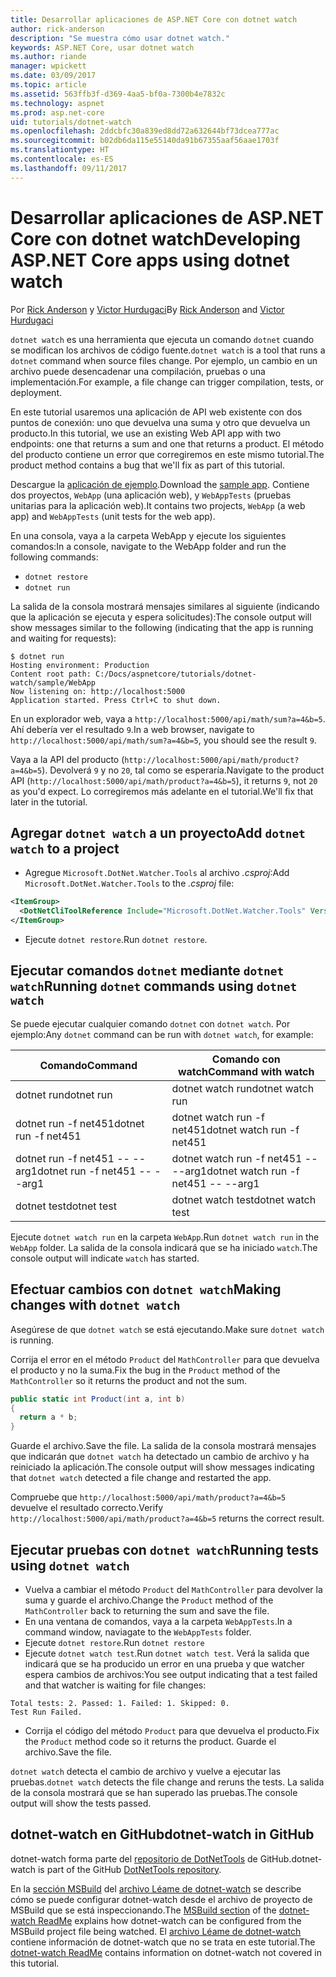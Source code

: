 ```yaml
---
title: Desarrollar aplicaciones de ASP.NET Core con dotnet watch
author: rick-anderson
description: "Se muestra cómo usar dotnet watch."
keywords: ASP.NET Core, usar dotnet watch
ms.author: riande
manager: wpickett
ms.date: 03/09/2017
ms.topic: article
ms.assetid: 563ffb3f-d369-4aa5-bf0a-7300b4e7832c
ms.technology: aspnet
ms.prod: asp.net-core
uid: tutorials/dotnet-watch
ms.openlocfilehash: 2ddcbfc30a839ed8dd72a632644bf73dcea777ac
ms.sourcegitcommit: b02db6da115e55140da91b67355aaf56aae1703f
ms.translationtype: HT
ms.contentlocale: es-ES
ms.lasthandoff: 09/11/2017
---
```

# <a name="developing-aspnet-core-apps-using-dotnet-watch"></a><span data-ttu-id="fa9fe-104">Desarrollar aplicaciones de ASP.NET Core con dotnet watch</span><span class="sxs-lookup"><span data-stu-id="fa9fe-104">Developing ASP.NET Core apps using dotnet watch</span></span>


<span data-ttu-id="fa9fe-105">Por [Rick Anderson](https://twitter.com/RickAndMSFT) y [Victor Hurdugaci](https://twitter.com/victorhurdugaci)</span><span class="sxs-lookup"><span data-stu-id="fa9fe-105">By [Rick Anderson](https://twitter.com/RickAndMSFT) and [Victor Hurdugaci](https://twitter.com/victorhurdugaci)</span></span>

<span data-ttu-id="fa9fe-106">`dotnet watch` es una herramienta que ejecuta un comando `dotnet` cuando se modifican los archivos de código fuente.</span><span class="sxs-lookup"><span data-stu-id="fa9fe-106">`dotnet watch` is a tool that runs a `dotnet` command when source files change.</span></span> <span data-ttu-id="fa9fe-107">Por ejemplo, un cambio en un archivo puede desencadenar una compilación, pruebas o una implementación.</span><span class="sxs-lookup"><span data-stu-id="fa9fe-107">For example, a file change can trigger compilation, tests, or deployment.</span></span>

<span data-ttu-id="fa9fe-108">En este tutorial usaremos una aplicación de API web existente con dos puntos de conexión: uno que devuelva una suma y otro que devuelva un producto.</span><span class="sxs-lookup"><span data-stu-id="fa9fe-108">In this tutorial, we use an existing Web API app with two endpoints: one that returns a sum and one that returns a product.</span></span> <span data-ttu-id="fa9fe-109">El método del producto contiene un error que corregiremos en este mismo tutorial.</span><span class="sxs-lookup"><span data-stu-id="fa9fe-109">The product method contains a bug that we'll fix as part of this tutorial.</span></span>

<span data-ttu-id="fa9fe-110">Descargue la [aplicación de ejemplo](https://github.com/aspnet/Docs/tree/master/aspnetcore/tutorials/dotnet-watch/sample).</span><span class="sxs-lookup"><span data-stu-id="fa9fe-110">Download the [sample app](https://github.com/aspnet/Docs/tree/master/aspnetcore/tutorials/dotnet-watch/sample).</span></span> <span data-ttu-id="fa9fe-111">Contiene dos proyectos, `WebApp` (una aplicación web), y `WebAppTests` (pruebas unitarias para la aplicación web).</span><span class="sxs-lookup"><span data-stu-id="fa9fe-111">It contains two projects, `WebApp` (a web app) and `WebAppTests` (unit tests for the web app).</span></span>

<span data-ttu-id="fa9fe-112">En una consola, vaya a la carpeta WebApp y ejecute los siguientes comandos:</span><span class="sxs-lookup"><span data-stu-id="fa9fe-112">In a console, navigate to the WebApp folder and run the following commands:</span></span>

- `dotnet restore`
- `dotnet run`

<span data-ttu-id="fa9fe-113">La salida de la consola mostrará mensajes similares al siguiente (indicando que la aplicación se ejecuta y espera solicitudes):</span><span class="sxs-lookup"><span data-stu-id="fa9fe-113">The console output will show messages similar to the following (indicating that the app is running and waiting for requests):</span></span>

```console
$ dotnet run
Hosting environment: Production
Content root path: C:/Docs/aspnetcore/tutorials/dotnet-watch/sample/WebApp
Now listening on: http://localhost:5000
Application started. Press Ctrl+C to shut down.
```

<span data-ttu-id="fa9fe-114">En un explorador web, vaya a `http://localhost:5000/api/math/sum?a=4&b=5`. Ahí debería ver el resultado `9`.</span><span class="sxs-lookup"><span data-stu-id="fa9fe-114">In a web browser, navigate to `http://localhost:5000/api/math/sum?a=4&b=5`, you should see the result `9`.</span></span>

<span data-ttu-id="fa9fe-115">Vaya a la API del producto (`http://localhost:5000/api/math/product?a=4&b=5`). Devolverá `9` y no `20`, tal como se esperaría.</span><span class="sxs-lookup"><span data-stu-id="fa9fe-115">Navigate to the product API (`http://localhost:5000/api/math/product?a=4&b=5`), it returns `9`, not `20` as you'd expect.</span></span> <span data-ttu-id="fa9fe-116">Lo corregiremos más adelante en el tutorial.</span><span class="sxs-lookup"><span data-stu-id="fa9fe-116">We'll fix that later in the tutorial.</span></span>

## <a name="add-dotnet-watch-to-a-project"></a><span data-ttu-id="fa9fe-117">Agregar `dotnet watch` a un proyecto</span><span class="sxs-lookup"><span data-stu-id="fa9fe-117">Add `dotnet watch` to a project</span></span>

- <span data-ttu-id="fa9fe-118">Agregue `Microsoft.DotNet.Watcher.Tools` al archivo *.csproj*:</span><span class="sxs-lookup"><span data-stu-id="fa9fe-118">Add `Microsoft.DotNet.Watcher.Tools` to the *.csproj* file:</span></span>
 ```xml
 <ItemGroup>
   <DotNetCliToolReference Include="Microsoft.DotNet.Watcher.Tools" Version="2.0.0" />
 </ItemGroup> 
 ```

- <span data-ttu-id="fa9fe-119">Ejecute `dotnet restore`.</span><span class="sxs-lookup"><span data-stu-id="fa9fe-119">Run `dotnet restore`.</span></span>

## <a name="running-dotnet-commands-using-dotnet-watch"></a><span data-ttu-id="fa9fe-120">Ejecutar comandos `dotnet` mediante `dotnet watch`</span><span class="sxs-lookup"><span data-stu-id="fa9fe-120">Running `dotnet` commands using `dotnet watch`</span></span>

<span data-ttu-id="fa9fe-121">Se puede ejecutar cualquier comando `dotnet` con `dotnet watch`. Por ejemplo:</span><span class="sxs-lookup"><span data-stu-id="fa9fe-121">Any `dotnet` command can be run with `dotnet watch`, for example:</span></span>

| <span data-ttu-id="fa9fe-122">Comando</span><span class="sxs-lookup"><span data-stu-id="fa9fe-122">Command</span></span> | <span data-ttu-id="fa9fe-123">Comando con watch</span><span class="sxs-lookup"><span data-stu-id="fa9fe-123">Command with watch</span></span> |
| ---- | ----- |
| <span data-ttu-id="fa9fe-124">dotnet run</span><span class="sxs-lookup"><span data-stu-id="fa9fe-124">dotnet run</span></span> | <span data-ttu-id="fa9fe-125">dotnet watch run</span><span class="sxs-lookup"><span data-stu-id="fa9fe-125">dotnet watch run</span></span> |
| <span data-ttu-id="fa9fe-126">dotnet run -f net451</span><span class="sxs-lookup"><span data-stu-id="fa9fe-126">dotnet run -f net451</span></span> | <span data-ttu-id="fa9fe-127">dotnet watch run -f net451</span><span class="sxs-lookup"><span data-stu-id="fa9fe-127">dotnet watch run -f net451</span></span> |
| <span data-ttu-id="fa9fe-128">dotnet run -f net451 -- --arg1</span><span class="sxs-lookup"><span data-stu-id="fa9fe-128">dotnet run -f net451 -- --arg1</span></span> | <span data-ttu-id="fa9fe-129">dotnet watch run -f net451 -- --arg1</span><span class="sxs-lookup"><span data-stu-id="fa9fe-129">dotnet watch run -f net451 -- --arg1</span></span> |
| <span data-ttu-id="fa9fe-130">dotnet test</span><span class="sxs-lookup"><span data-stu-id="fa9fe-130">dotnet test</span></span> | <span data-ttu-id="fa9fe-131">dotnet watch test</span><span class="sxs-lookup"><span data-stu-id="fa9fe-131">dotnet watch test</span></span> |

<span data-ttu-id="fa9fe-132">Ejecute `dotnet watch run` en la carpeta `WebApp`.</span><span class="sxs-lookup"><span data-stu-id="fa9fe-132">Run `dotnet watch run` in the `WebApp` folder.</span></span> <span data-ttu-id="fa9fe-133">La salida de la consola indicará que se ha iniciado `watch`.</span><span class="sxs-lookup"><span data-stu-id="fa9fe-133">The console output will indicate `watch` has started.</span></span>

## <a name="making-changes-with-dotnet-watch"></a><span data-ttu-id="fa9fe-134">Efectuar cambios con `dotnet watch`</span><span class="sxs-lookup"><span data-stu-id="fa9fe-134">Making changes with `dotnet watch`</span></span>

<span data-ttu-id="fa9fe-135">Asegúrese de que `dotnet watch` se está ejecutando.</span><span class="sxs-lookup"><span data-stu-id="fa9fe-135">Make sure `dotnet watch` is running.</span></span>

<span data-ttu-id="fa9fe-136">Corrija el error en el método `Product` del `MathController` para que devuelva el producto y no la suma.</span><span class="sxs-lookup"><span data-stu-id="fa9fe-136">Fix the bug in the `Product` method of the `MathController` so it returns the product and not the sum.</span></span>

```csharp
public static int Product(int a, int b)
{
  return a * b;
} 
```

<span data-ttu-id="fa9fe-137">Guarde el archivo.</span><span class="sxs-lookup"><span data-stu-id="fa9fe-137">Save the file.</span></span> <span data-ttu-id="fa9fe-138">La salida de la consola mostrará mensajes que indicarán que `dotnet watch` ha detectado un cambio de archivo y ha reiniciado la aplicación.</span><span class="sxs-lookup"><span data-stu-id="fa9fe-138">The console output will show messages indicating that `dotnet watch` detected a file change and restarted the app.</span></span>

<span data-ttu-id="fa9fe-139">Compruebe que `http://localhost:5000/api/math/product?a=4&b=5` devuelve el resultado correcto.</span><span class="sxs-lookup"><span data-stu-id="fa9fe-139">Verify `http://localhost:5000/api/math/product?a=4&b=5` returns the correct result.</span></span>

## <a name="running-tests-using-dotnet-watch"></a><span data-ttu-id="fa9fe-140">Ejecutar pruebas con `dotnet watch`</span><span class="sxs-lookup"><span data-stu-id="fa9fe-140">Running tests using `dotnet watch`</span></span>

- <span data-ttu-id="fa9fe-141">Vuelva a cambiar el método `Product` del `MathController` para devolver la suma y guarde el archivo.</span><span class="sxs-lookup"><span data-stu-id="fa9fe-141">Change the `Product` method of the `MathController` back to returning the sum and save the file.</span></span>
- <span data-ttu-id="fa9fe-142">En una ventana de comandos, vaya a la carpeta `WebAppTests`.</span><span class="sxs-lookup"><span data-stu-id="fa9fe-142">In a command window, naviagate to the `WebAppTests` folder.</span></span>
- <span data-ttu-id="fa9fe-143">Ejecute `dotnet restore`.</span><span class="sxs-lookup"><span data-stu-id="fa9fe-143">Run `dotnet restore`</span></span>
- <span data-ttu-id="fa9fe-144">Ejecute `dotnet watch test`.</span><span class="sxs-lookup"><span data-stu-id="fa9fe-144">Run `dotnet watch test`.</span></span> <span data-ttu-id="fa9fe-145">Verá la salida que indicará que se ha producido un error en una prueba y que watcher espera cambios de archivos:</span><span class="sxs-lookup"><span data-stu-id="fa9fe-145">You see output indicating that a test failed and that watcher is waiting for file changes:</span></span>

 ```console
 Total tests: 2. Passed: 1. Failed: 1. Skipped: 0.
 Test Run Failed.
  ```
- <span data-ttu-id="fa9fe-146">Corrija el código del método `Product` para que devuelva el producto.</span><span class="sxs-lookup"><span data-stu-id="fa9fe-146">Fix the `Product` method code so it returns the product.</span></span> <span data-ttu-id="fa9fe-147">Guarde el archivo.</span><span class="sxs-lookup"><span data-stu-id="fa9fe-147">Save the file.</span></span>

<span data-ttu-id="fa9fe-148">`dotnet watch` detecta el cambio de archivo y vuelve a ejecutar las pruebas.</span><span class="sxs-lookup"><span data-stu-id="fa9fe-148">`dotnet watch` detects the file change and reruns the tests.</span></span> <span data-ttu-id="fa9fe-149">La salida de la consola mostrará que se han superado las pruebas.</span><span class="sxs-lookup"><span data-stu-id="fa9fe-149">The console output will show the tests passed.</span></span>

## <a name="dotnet-watch-in-github"></a><span data-ttu-id="fa9fe-150">dotnet-watch en GitHub</span><span class="sxs-lookup"><span data-stu-id="fa9fe-150">dotnet-watch in GitHub</span></span>

<span data-ttu-id="fa9fe-151">dotnet-watch forma parte del [repositorio de DotNetTools](https://github.com/aspnet/DotNetTools/tree/dev/src/Microsoft.DotNet.Watcher.Tools) de GitHub.</span><span class="sxs-lookup"><span data-stu-id="fa9fe-151">dotnet-watch is part of the GitHub [DotNetTools repository](https://github.com/aspnet/DotNetTools/tree/dev/src/Microsoft.DotNet.Watcher.Tools).</span></span>

<span data-ttu-id="fa9fe-152">En la [sección MSBuild](https://github.com/aspnet/DotNetTools/blob/dev/src/Microsoft.DotNet.Watcher.Tools/README.md#msbuild) del [archivo Léame de dotnet-watch](https://github.com/aspnet/DotNetTools/blob/dev/src/Microsoft.DotNet.Watcher.Tools/README.md) se describe cómo se puede configurar dotnet-watch desde el archivo de proyecto de MSBuild que se está inspeccionando.</span><span class="sxs-lookup"><span data-stu-id="fa9fe-152">The [MSBuild section](https://github.com/aspnet/DotNetTools/blob/dev/src/Microsoft.DotNet.Watcher.Tools/README.md#msbuild) of the [dotnet-watch ReadMe](https://github.com/aspnet/DotNetTools/blob/dev/src/Microsoft.DotNet.Watcher.Tools/README.md) explains how dotnet-watch can be configured from the MSBuild project file being watched.</span></span> <span data-ttu-id="fa9fe-153">El [archivo Léame de dotnet-watch](https://github.com/aspnet/DotNetTools/blob/dev/src/Microsoft.DotNet.Watcher.Tools/README.md) contiene información de dotnet-watch que no se trata en este tutorial.</span><span class="sxs-lookup"><span data-stu-id="fa9fe-153">The [dotnet-watch ReadMe](https://github.com/aspnet/DotNetTools/blob/dev/src/Microsoft.DotNet.Watcher.Tools/README.md) contains information on dotnet-watch not covered in this tutorial.</span></span>
